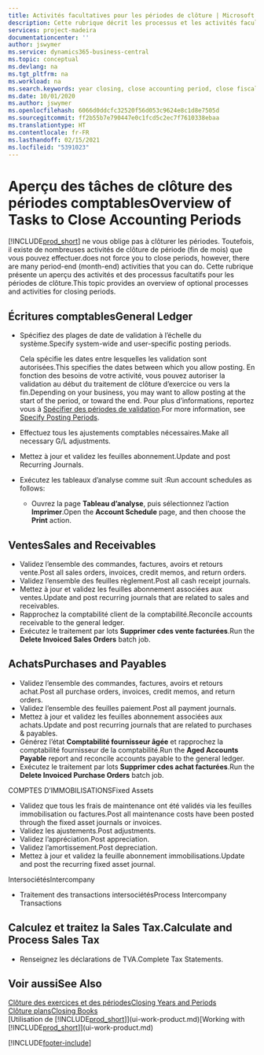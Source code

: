```yaml
---
title: Activités facultatives pour les périodes de clôture | Microsoft Docs
description: Cette rubrique décrit les processus et les activités facultatifs pour la clôture des périodes comptables dans Business Central.
services: project-madeira
documentationcenter: ''
author: jswymer
ms.service: dynamics365-business-central
ms.topic: conceptual
ms.devlang: na
ms.tgt_pltfrm: na
ms.workload: na
ms.search.keywords: year closing, close accounting period, close fiscal year, aging, creditor payments, vendor payments
ms.date: 10/01/2020
ms.author: jswymer
ms.openlocfilehash: 6066d0ddcfc32520f56d053c9624e8c1d8e7505d
ms.sourcegitcommit: ff2b55b7e790447e0c1fcd5c2ec7f7610338ebaa
ms.translationtype: HT
ms.contentlocale: fr-FR
ms.lasthandoff: 02/15/2021
ms.locfileid: "5391023"
---
```

# <a name="overview-of-tasks-to-close-accounting-periods"></a><span data-ttu-id="fa685-103">Aperçu des tâches de clôture des périodes comptables</span><span class="sxs-lookup"><span data-stu-id="fa685-103">Overview of Tasks to Close Accounting Periods</span></span>
[!INCLUDE[prod_short](includes/prod_short.md)] <span data-ttu-id="fa685-104">ne vous oblige pas à clôturer les périodes. Toutefois, il existe de nombreuses activités de clôture de période (fin de mois) que vous pouvez effectuer.</span><span class="sxs-lookup"><span data-stu-id="fa685-104">does not force you to close periods, however, there are many period-end (month-end) activities that you can do.</span></span> <span data-ttu-id="fa685-105">Cette rubrique présente un aperçu des activités et des processus facultatifs pour les périodes de clôture.</span><span class="sxs-lookup"><span data-stu-id="fa685-105">This topic provides an overview of optional processes and activities for closing periods.</span></span>  

## <a name="general-ledger"></a><span data-ttu-id="fa685-106">Écritures comptables</span><span class="sxs-lookup"><span data-stu-id="fa685-106">General Ledger</span></span>
* <span data-ttu-id="fa685-107">Spécifiez des plages de date de validation à l’échelle du système.</span><span class="sxs-lookup"><span data-stu-id="fa685-107">Specify system-wide and user-specific posting periods.</span></span>  

    <span data-ttu-id="fa685-108">Cela spécifie les dates entre lesquelles les validation sont autorisées.</span><span class="sxs-lookup"><span data-stu-id="fa685-108">This specifies the dates between which you allow posting.</span></span> <span data-ttu-id="fa685-109">En fonction des besoins de votre activité, vous pouvez autoriser la validation au début du traitement de clôture d’exercice ou vers la fin.</span><span class="sxs-lookup"><span data-stu-id="fa685-109">Depending on your business, you may want to allow posting at the start of the period, or toward the end.</span></span> <span data-ttu-id="fa685-110">Pour plus d’informations, reportez vous à [Spécifier des périodes de validation](finance-how-specify-posting-periods.md).</span><span class="sxs-lookup"><span data-stu-id="fa685-110">For more information, see [Specify Posting Periods](finance-how-specify-posting-periods.md).</span></span>  
* <span data-ttu-id="fa685-111">Effectuez tous les ajustements comptables nécessaires.</span><span class="sxs-lookup"><span data-stu-id="fa685-111">Make all necessary G/L adjustments.</span></span>  
* <span data-ttu-id="fa685-112">Mettez à jour et validez les feuilles abonnement.</span><span class="sxs-lookup"><span data-stu-id="fa685-112">Update and post Recurring Journals.</span></span>  
  <!--* Process Consolidations-->
* <span data-ttu-id="fa685-113">Exécutez les tableaux d’analyse comme suit :</span><span class="sxs-lookup"><span data-stu-id="fa685-113">Run account schedules as follows:</span></span>  
  * <span data-ttu-id="fa685-114">Ouvrez la page **Tableau d’analyse**, puis sélectionnez l’action **Imprimer**.</span><span class="sxs-lookup"><span data-stu-id="fa685-114">Open the **Account Schedule** page, and then choose the **Print** action.</span></span>  

## <a name="sales-and-receivables"></a><span data-ttu-id="fa685-115">Ventes</span><span class="sxs-lookup"><span data-stu-id="fa685-115">Sales and Receivables</span></span>
* <span data-ttu-id="fa685-116">Validez l’ensemble des commandes, factures, avoirs et retours vente.</span><span class="sxs-lookup"><span data-stu-id="fa685-116">Post all sales orders, invoices, credit memos, and return orders.</span></span>  
* <span data-ttu-id="fa685-117">Validez l’ensemble des feuilles règlement.</span><span class="sxs-lookup"><span data-stu-id="fa685-117">Post all cash receipt journals.</span></span>  
* <span data-ttu-id="fa685-118">Mettez à jour et validez les feuilles abonnement associées aux ventes.</span><span class="sxs-lookup"><span data-stu-id="fa685-118">Update and post recurring journals that are related to sales and receivables.</span></span>  
* <span data-ttu-id="fa685-119">Rapprochez la comptabilité client de la comptabilité.</span><span class="sxs-lookup"><span data-stu-id="fa685-119">Reconcile accounts receivable to the general ledger.</span></span>  
* <span data-ttu-id="fa685-120">Exécutez le traitement par lots **Supprimer cdes vente facturées**.</span><span class="sxs-lookup"><span data-stu-id="fa685-120">Run the **Delete Invoiced Sales Orders** batch job.</span></span>  

## <a name="purchases-and-payables"></a><span data-ttu-id="fa685-121">Achats</span><span class="sxs-lookup"><span data-stu-id="fa685-121">Purchases and Payables</span></span>
* <span data-ttu-id="fa685-122">Validez l’ensemble des commandes, factures, avoirs et retours achat.</span><span class="sxs-lookup"><span data-stu-id="fa685-122">Post all purchase orders, invoices, credit memos, and return orders.</span></span>  
* <span data-ttu-id="fa685-123">Validez l’ensemble des feuilles paiement.</span><span class="sxs-lookup"><span data-stu-id="fa685-123">Post all payment journals.</span></span>  
* <span data-ttu-id="fa685-124">Mettez à jour et validez les feuilles abonnement associées aux achats.</span><span class="sxs-lookup"><span data-stu-id="fa685-124">Update and post recurring journals that are related to purchases & payables.</span></span>  
* <span data-ttu-id="fa685-125">Générez l’état **Comptabilité fournisseur âgée** et rapprochez la comptabilité fournisseur de la comptabilité.</span><span class="sxs-lookup"><span data-stu-id="fa685-125">Run the **Aged Accounts Payable** report and reconcile accounts payable to the general ledger.</span></span>  
* <span data-ttu-id="fa685-126">Exécutez le traitement par lots **Supprimer cdes achat facturées**.</span><span class="sxs-lookup"><span data-stu-id="fa685-126">Run the **Delete Invoiced Purchase Orders** batch job.</span></span>  

<span data-ttu-id="fa685-127">COMPTES D’IMMOBILISATIONS</span><span class="sxs-lookup"><span data-stu-id="fa685-127">Fixed Assets</span></span>
* <span data-ttu-id="fa685-128">Validez que tous les frais de maintenance ont été validés via les feuilles immobilisation ou factures.</span><span class="sxs-lookup"><span data-stu-id="fa685-128">Post all maintenance costs have been posted through the fixed asset journals or invoices.</span></span>
* <span data-ttu-id="fa685-129">Validez les ajustements.</span><span class="sxs-lookup"><span data-stu-id="fa685-129">Post adjustments.</span></span>
* <span data-ttu-id="fa685-130">Validez l’appréciation.</span><span class="sxs-lookup"><span data-stu-id="fa685-130">Post appreciation.</span></span>
* <span data-ttu-id="fa685-131">Validez l’amortissement.</span><span class="sxs-lookup"><span data-stu-id="fa685-131">Post depreciation.</span></span>
* <span data-ttu-id="fa685-132">Mettez à jour et validez la feuille abonnement immobilisations.</span><span class="sxs-lookup"><span data-stu-id="fa685-132">Update and post the recurring fixed asset journal.</span></span>

<span data-ttu-id="fa685-133">Intersociétés</span><span class="sxs-lookup"><span data-stu-id="fa685-133">Intercompany</span></span>
* <span data-ttu-id="fa685-134">Traitement des transactions intersociétés</span><span class="sxs-lookup"><span data-stu-id="fa685-134">Process Intercompany Transactions</span></span>

## <a name="calculate-and-process-sales-tax"></a><span data-ttu-id="fa685-135">Calculez et traitez la Sales Tax.</span><span class="sxs-lookup"><span data-stu-id="fa685-135">Calculate and Process Sales Tax</span></span>
* <span data-ttu-id="fa685-136">Renseignez les déclarations de TVA.</span><span class="sxs-lookup"><span data-stu-id="fa685-136">Complete Tax Statements.</span></span>  

## <a name="see-also"></a><span data-ttu-id="fa685-137">Voir aussi</span><span class="sxs-lookup"><span data-stu-id="fa685-137">See Also</span></span>
[<span data-ttu-id="fa685-138">Clôture des exercices et des périodes</span><span class="sxs-lookup"><span data-stu-id="fa685-138">Closing Years and Periods</span></span>](year-close-years-periods.md)  
[<span data-ttu-id="fa685-139">Clôture plans</span><span class="sxs-lookup"><span data-stu-id="fa685-139">Closing Books</span></span>](year-close-books.md)  
<span data-ttu-id="fa685-140">[Utilisation de [!INCLUDE[prod_short](includes/prod_short.md)]](ui-work-product.md)</span><span class="sxs-lookup"><span data-stu-id="fa685-140">[Working with [!INCLUDE[prod_short](includes/prod_short.md)]](ui-work-product.md)</span></span>


[!INCLUDE[footer-include](includes/footer-banner.md)]